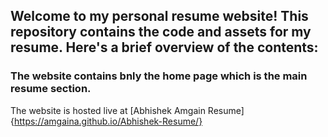 
## Welcome to my personal resume website! This repository contains the code and assets for my resume. Here's a brief overview of the contents:

### The website contains bnly the home page which is the main resume section.

The website is hosted live at [Abhishek Amgain Resume] {https://amgaina.github.io/Abhishek-Resume/}
